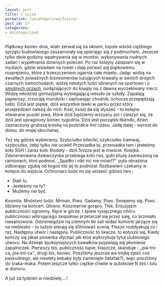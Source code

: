 ```yaml
---
layout: post
title: 5′nizza
permalink: /uncategorized/5nizza/
post_id: 17
categories: 
- Uncategorized
---
```


Piątkowy koniec dnia, wiatr zerwał się za oknem, topole wśród ciężkiego sprzętu budowlanego zaszamotały się spierając się z podmuchem. Jeszcze tylko dwie godziny wpatrywania się w monitor, wykonywania nudnych zadań i wypełniania dziwnych poleceń. Po raz kolejny zatapiam się w myślach, gdzie wsiadam na rower i daję porwać się piątkowemu rozprężeniu, które z trzeszczeniem ogarnia całe miasto. Jadąc widzę na światłach poważnych biznesmenów luzujących krawaty w swoich drogich czarnych samochodach, widzę młodych ludzi ubranych na sportowo i o 
[smutnych oczach](http://www.akurat.pl/akurat/teksty.php?uid=145), podążających do knajpy na z dawna wyczekiwany mecz. Widzę młodzież gimnazjalną wybiegającą wesoło ze szkoły. Zapalają papierosy, zrzucają mundurki i zapluwając chodnik, ochoczo przepędzają ludzi. Dziś jest piątek, dziś wszystkie ławki w parku przez który przejeżdżam należą do nich. Ksst, kssst da się słyszeć - to kolejne otwierane puszki piwa, które dziś będziemy wszyscy pić i cieszyć się, że dziś jest upragniony koniec tygodnia. Dziś jest początek łikendu, dzień zaznaczony grubszą kreską na podziałce linii czasu. Jadę dalej - wprost do domu, do mojej ukochanej.

Też się gdzieś wybieramy. Szybciutko bileciki, szybciutko tramwaj, szybciutko, żeby tylko nie uciekł! Przesiadka tu, przesiadka tam i jesteśmy koło SGH i zaraz koło Stodoły - dziś 5nizza jest w mieście. Kolejka. Zdenerwowana dziewczynka przebiega koło nas, gubi bluzę zawieszoną na ramionach, ktoś podnosi. ,,Spadło i nikt nic nie mówi!?'' pyta obrażona odbierając zgubę od kogoś kto jej to podniósł. Rozbawieni czekamy w kolejce do wejścia. Ochroniarz każe mi się ustawić gdzieś tam :

- Stań tu.
- Jesteśmy na ty?
- Możemy nie być.

Kosmita. Mnóstwo ludzi. Mrman. Piwo. Gadamy. Piwo. Śmiejemy się. Piwo. Idziemy na koncert. Głośno. Koszmarnie gorąco. Tłok. Entuzjazm publiczności ogromny. Ręce w górze. I śpiew tysięcznego chóru publiczności wtórującego zespołowi przetaczał się przez salę, co brzmiało niesamowicie. Gdzieniegdzie na ciemnym tle sali widać komórki jarzące się na niebiesko - to ludzie starają się sfilmować scenę. Flesze rozbłyskują co i raz. Następny utwór i następny. Publiczność to skacze, to kołysze się. Kiedy kończy się jakaś piosenka słychać jak ktoś wykrzykuje tytuł ulubionego utworu. Na dźwięk spokojniejszych kawałków pojawiają się płomienie zapalniczek. Pierwszy bis, publiczność tupie, klaszcze, skanduje : ,,pia-tni-ca, pia-tni-ca'', drugi bis, koniec. Poszliśmy jeszcze we trójkę zjeść coś paskudnego, ale niestety kebaby były zamknięte (łatafak?), więc poszliśmy do sraka-maka. Potem jeszcze tylko ciężkie chwile w autobusie N ileś i lulu w domciu.

A już za tydzień w niedzielę....!